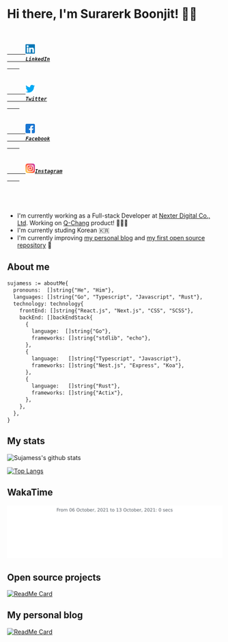 # Hi there, I'm Surarerk Boonjit! 👋🏻

<h5 align="left">
  <code>
    <a href="https://www.linkedin.com/in/surarerk-boonjit/" title="LinkedIn Profile">
      <img width="22" src="https://github.com/sujamess/sujamess/blob/master/resources/linkedin.svg">
      LinkedIn
    </a>
  </code>
  <code>
    <a href="https://www.twitter.com/syujamess" title="HackerRank Profile">
      <img width="22" src="https://github.com/sujamess/sujamess/blob/master/resources/twitter.svg">
      Twitter
    </a>
  </code>
  <code>
    <a href="https://www.facebook.com/sujamess" title="Stack Overflow Profile">
      <img width="22" src="https://github.com/sujamess/sujamess/blob/master/resources/facebook.svg">
      Facebook
    </a>
  </code>
  <code>
    <a href="https://www.instagram.com/s6k.j" title="Instagram Profile">
      <img width="22" src="https://github.com/sujamess/sujamess/blob/master/resources/instagram.svg">Instagram
    </a>
  </code>
</h5>

<br />

- I'm currently working as a Full-stack Developer at [Nexter Digital Co., Ltd](https://www.nexterdigital.com/). Working on [Q-Chang](https://www.q-chang.com) product! 👨🏻‍💻
- I'm currently studing Korean 🇰🇷
- I'm currently improving [my personal blog](https://blog.sujamess.vercel.app) and [my first open source repository](https://github.com/sujamess/number-to-words) 🧐

## About me
``` golang
sujamess := aboutMe{
  pronouns:  []string{"He", "Him"},
  languages: []string{"Go", "Typescript", "Javascript", "Rust"},
  technology: technology{
    frontEnd: []string{"React.js", "Next.js", "CSS", "SCSS"},
    backEnd: []backEndStack{
      {
        language:  []string{"Go"},
        frameworks: []string{"stdlib", "echo"},
      },
      {
        language:   []string{"Typescript", "Javascript"},
        frameworks: []string{"Nest.js", "Express", "Koa"},
      },
      {
        language:   []string{"Rust"},
        frameworks: []string{"Actix"},
      },
    },
  },
}
```

## My stats

![Sujamess's github stats](https://github-readme-stats.vercel.app/api?username=sujamess&&hide=contribs,issues&include_all_commits=true&count_private=true)

[![Top Langs](https://github-readme-stats.vercel.app/api/top-langs/?username=sujamess)](https://github.com/sujamess/sujamess)

## WakaTime
<img src="https://github.com/sujamess/sujamess/blob/master/images/stat.svg" alt="Sujamess WakaTime Activity"/>

## Open source projects

[![ReadMe Card](https://github-readme-stats.vercel.app/api/pin/?username=sujamess&repo=numconword&show_owner=true)](https://github.com/sujamess/numconword)

## My personal blog

[![ReadMe Card](https://github-readme-stats.vercel.app/api/pin/?username=sujamess&repo=blog&show_owner=true)](https://github.com/sujamess/blog)
